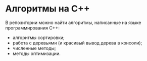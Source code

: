 # Алгоритмы на C++


В репозитории можно найти алгоритмы, написанные на языке программирования C++:
- алгоритмы сортировки;
- работа с деревьями (и красивый вывод дерева в консоли);
- численные методы;
- методы оптимизации.
